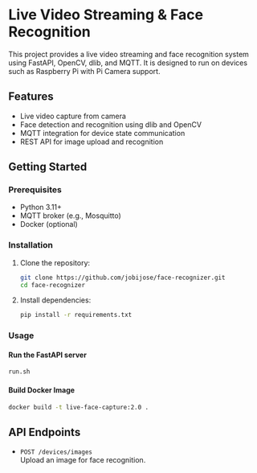 # Live Video Streaming & Face Recognition

This project provides a live video streaming and face recognition system using FastAPI, OpenCV, dlib, and MQTT. It is designed to run on devices such as Raspberry Pi with Pi Camera support.

## Features

- Live video capture from camera
- Face detection and recognition using dlib and OpenCV
- MQTT integration for device state communication
- REST API for image upload and recognition

## Getting Started

### Prerequisites

- Python 3.11+
- MQTT broker (e.g., Mosquitto)
- Docker (optional)

### Installation

1. Clone the repository:
    ```bash
    git clone https://github.com/jobijose/face-recognizer.git
    cd face-recognizer
    ```

2. Install dependencies:
    ```bash
    pip install -r requirements.txt
    ```

### Usage

#### Run the FastAPI server

```bash
run.sh
```

#### Build Docker Image

```bash
docker build -t live-face-capture:2.0 .
```

## API Endpoints

- `POST /devices/images`  
  Upload an image for face recognition.

